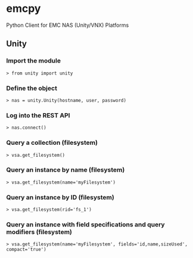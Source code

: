 # emcpy
Python Client for EMC NAS (Unity/VNX) Platforms

## Unity

### Import the module

`> from unity import unity`

### Define the object

`> nas = unity.Unity(hostname, user, password)`

### Log into the REST API

`> nas.connect()`

### Query a collection (filesystem)

`> vsa.get_filesystem()`

### Query an instance by name (filesystem)

`> vsa.get_filesystem(name='myFilesystem')`

### Query an instance by ID (filesystem)

`> vsa.get_filesystem(rid='fs_1')`

### Query an instance with field specifications and query modifiers (filesystem)

`> vsa.get_filesystem(name='myFilesystem', fields='id,name,sizeUsed', compact='true')`
